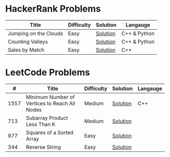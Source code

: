 # HackerRank Problems

| Title              | Difficulty | Solution   | Langauge   |
|--------------------|------------|------------|------------|
|  Jumping on the Clouds    | Easy       | [Solution](HackerRank/JumpingOnTheClouds)  |  C++ & Python  |
|  Counting Valleys    | Easy       | [Solution](HackerRank/CountingValleys)  |  C++ & Python  |
|  Sales by Match    | Easy       | [Solution](HackerRank/SalesByMatch)  |  C++  |



# LeetCode Problems

| #   | Title              | Difficulty | Solution   | Langauge   |
|-----|--------------------|------------|------------|------------|
| 1557   |  Minimum Number of Vertices to Reach All Nodes    | Medium       | [Solution](LeetCode/1557)  |  C++  |
| 713   |  Subarray Product Less Than K    | Medium       | [Solution](LeetCode/713)  |
| 977   |  Squares of a Sorted Array    | Easy       | [Solution](LeetCode/977)  |
| 344   |  Reverse String    | Easy       | [Solution](LeetCode/344)  |


